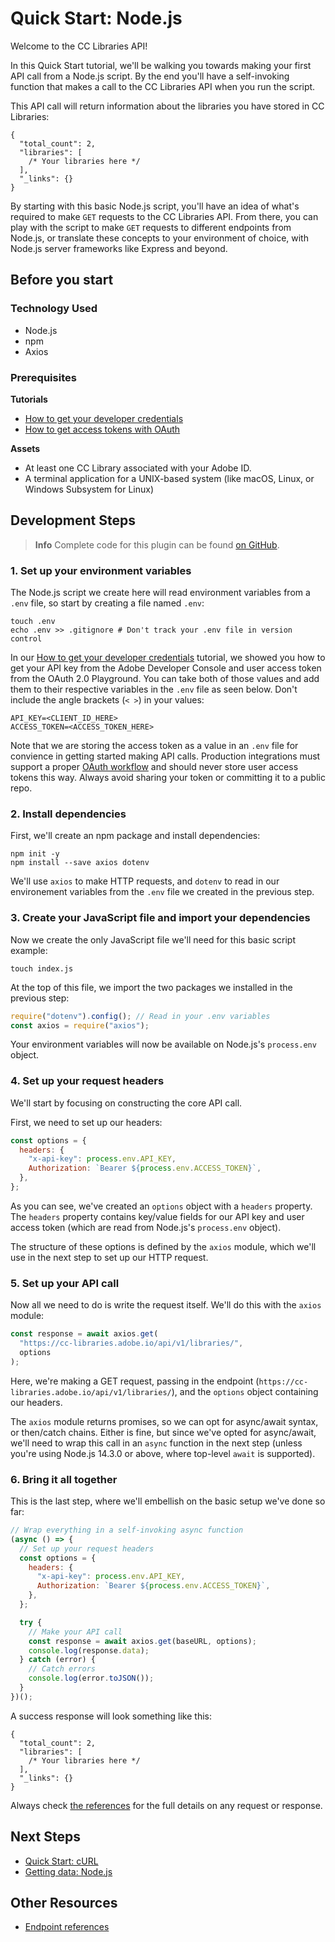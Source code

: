 # Quick Start: Node.js

Welcome to the CC Libraries API!

In this Quick Start tutorial, we'll be walking you towards making your first API call from a Node.js script. By the end you'll have a self-invoking function that makes a call to the CC Libraries API when you run the script.

This API call will return information about the libraries you have stored in CC Libraries:

```
{
  "total_count": 2,
  "libraries": [
    /* Your libraries here */
  ],
  "_links": {}
}
```

By starting with this basic Node.js script, you'll have an idea of what's required to make `GET` requests to the CC Libraries API. From there, you can play with the script to make `GET` requests to different endpoints from Node.js, or translate these concepts to your environment of choice, with Node.js server frameworks like Express and beyond.

## Before you start

### Technology Used

- Node.js
- npm
- Axios

### Prerequisites

**Tutorials**

- [How to get your developer credentials](./how-to-get-your-developer-credentials.md)
- [How to get access tokens with OAuth](./tutorials/how-to-get-access-tokens-with-oauth.md)

**Assets**

- At least one CC Library associated with your Adobe ID.
- A terminal application for a UNIX-based system (like macOS, Linux, or Windows Subsystem for Linux)

## Development Steps

> **Info**
> Complete code for this plugin can be found [on GitHub](https://github.com/cc-libraries-api/code-samples/tree/master/quick-start-nodejs).

### 1. Set up your environment variables

The Node.js script we create here will read environment variables from a `.env` file, so start by creating a file named `.env`:

```shell
touch .env
echo .env >> .gitignore # Don't track your .env file in version control
```

In our [How to get your developer credentials](./how-to-get-your-developer-credentials.md) tutorial, we showed you how to get your API key from the Adobe Developer Console and user access token from the OAuth 2.0 Playground. You can take both of those values and add them to their respective variables in the `.env` file as seen below. Don't include the angle brackets (`< >`) in your values:

```
API_KEY=<CLIENT_ID_HERE>
ACCESS_TOKEN=<ACCESS_TOKEN_HERE>
```

Note that we are storing the access token as a value in an `.env` file for convience in getting started making API calls. Production integrations must support a proper [OAuth workflow](https://www.adobe.io/authentication/auth-methods.html#!AdobeDocs/adobeio-auth/master/OAuth/OAuth.md) and should never store user access tokens this way. Always avoid sharing your token or committing it to a public repo.

### 2. Install dependencies

First, we'll create an npm package and install dependencies:

```shell
npm init -y
npm install --save axios dotenv
```

We'll use `axios` to make HTTP requests, and `dotenv` to read in our environement variables from the `.env` file we created in the previous step.

### 3. Create your JavaScript file and import your dependencies

Now we create the only JavaScript file we'll need for this basic script example:

```shell
touch index.js
```

At the top of this file, we import the two packages we installed in the previous step:

```javascript
require("dotenv").config(); // Read in your .env variables
const axios = require("axios");
```

Your environment variables will now be available on Node.js's `process.env` object.

### 4. Set up your request headers

We'll start by focusing on constructing the core API call.

First, we need to set up our headers:

```javascript
const options = {
  headers: {
    "x-api-key": process.env.API_KEY,
    Authorization: `Bearer ${process.env.ACCESS_TOKEN}`,
  },
};
```

As you can see, we've created an `options` object with a `headers` property. The `headers` property contains key/value fields for our API key and user access token (which are read from Node.js's `process.env` object).

The structure of these options is defined by the `axios` module, which we'll use in the next step to set up our HTTP request.

### 5. Set up your API call

Now all we need to do is write the request itself. We'll do this with the `axios` module:

```javascript
const response = await axios.get(
  "https://cc-libraries.adobe.io/api/v1/libraries/",
  options
);
```

Here, we're making a GET request, passing in the endpoint (`https://cc-libraries.adobe.io/api/v1/libraries/`), and the `options` object containing our headers.

The `axios` module returns promises, so we can opt for async/await syntax, or then/catch chains. Either is fine, but since we've opted for async/await, we'll need to wrap this call in an `async` function in the next step (unless you're using Node.js 14.3.0 or above, where top-level `await` is supported).

### 6. Bring it all together

This is the last step, where we'll embellish on the basic setup we've done so far:

```javascript
// Wrap everything in a self-invoking async function
(async () => {
  // Set up your request headers
  const options = {
    headers: {
      "x-api-key": process.env.API_KEY,
      Authorization: `Bearer ${process.env.ACCESS_TOKEN}`,
    },
  };

  try {
    // Make your API call
    const response = await axios.get(baseURL, options);
    console.log(response.data);
  } catch (error) {
    // Catch errors
    console.log(error.toJSON());
  }
})();
```

A success response will look something like this:

```
{
  "total_count": 2,
  "libraries": [
    /* Your libraries here */
  ],
  "_links": {}
}
```

Always check [the references](https://cc-libraries-api.github.io/open-api/) for the full details on any request or response.

## Next Steps

- [Quick Start: cURL](./quick-start-curl.md)
- [Getting data: Node.js](./getting-data/nodejs.md)

## Other Resources

- [Endpoint references](https://cc-libraries-api.github.io/open-api/)
